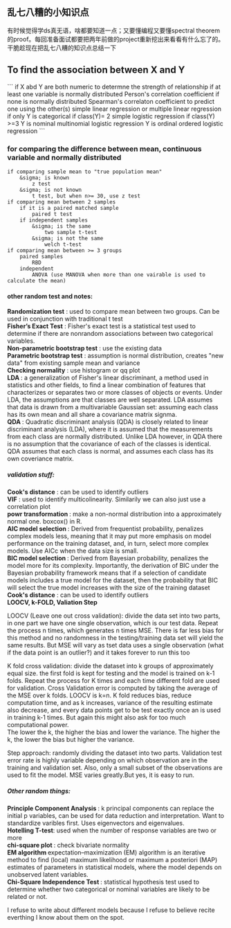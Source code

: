 ## 乱七八糟的小知识点

有时候觉得学ds真无语，啥都要知道一点；又要懂编程又要懂spectral theorem的proof。每回准备面试都要把两年前做的project重新挖出来看看有什么忘了的。干脆趁现在把乱七八糟的知识点总结一下

<h2>
    To find the association between X and Y <br /> 
</h2>
```
if X abd Y are both numeric
  to determne the strength of relationship
    if at least one variable is normally distributed
      Person's correlation coefficient
    if none is normally distributed
      Spearman's correlaton coefficient
  to predict one using the other(s)
    simple linear regression or multiple linear regression
if only Y is categorical
  if class(Y)= 2
    simple logistic regression
  if class(Y) >=3
    Y is nominal
      multinomial logistic regression
    Y is ordinal
      ordered logistic regression
```
<h3>
    for comparing the difference between mean, continuous variable and normally distributed <br /> 
</h3>

```
if comparing sample mean to "true population mean"
    &sigma; is known
        z test
    &sigma; is not known
        t test, but when n>= 30, use z test
if comparing mean between 2 samples
    if it is a paired matched sample
        paired t test
    if independent samples
        &sigma; is the same
            two sample t-test
        &sigma; is not the same
            welch t-test
if comparing mean between >= 3 groups
    paired samples
        RBD
    independent
        ANOVA (use MANOVA when more than one vairable is used to calculate the mean)
```
<h4>
    other random test and notes: <br /> 
</h4>
<b> Randomization test</b> : used to compare mean between two groups. Can be used in conjunction with traditional t test <br /> 
<b> Fisher’s Exact Test</b> : Fisher's exact test is a statistical test used to determine if there are nonrandom associations between two categorical variables. <br /> 
<b> Non-parametric bootstrap test</b> : use the existing data <br /> 
<b> Parametric bootstrap test</b> :  assumption is normal distribution, creates "new data" from existing sample mean and variance <br /> 
<b> Checking normality</b> : use histogram or qq plot <br /> 
<b> LDA </b> : a generalization of Fisher's linear discriminant, a method used in statistics and other fields, to find a linear combination of features that characterizes or separates two or more classes of objects or events. Under LDA, the assumptions are that classes are well separated. LDA assumes that data is drawn from a multivariable Gaussian set: assuming each class has its own mean and all share a covariance matrix signma. <br /> 
<b> QDA </b> : Quadratic discriminant analysis (QDA) is closely related to linear discriminant analysis (LDA), where it is assumed that the measurements from each class are normally distributed. Unlike LDA however, in QDA there is no assumption that the covariance of each of the classes is identical. QDA assumes that each class is normal, and assumes each class has its own coveriance matrix. <br /> 
<h5>
    validation stuff: <br /> 
</h5>
<b> Cook's distance</b> : can be used to identify outliers <br /> 
<b> VIF</b> : used to identify multicolinearity. Similarily we can also just use a correlation plot <br /> 
<b> powr transformation </b> : make a non-normal distribution into a approximately normal one. boxcox() in R. <br /> 
<b> AIC model selection </b> : Derived from frequentist probability, penalizes complex models less, meaning that it may put more emphasis on model performance on the training dataset, and, in turn, select more complex models. Use AICc when the data size is small. <br /> 
<b> BIC model selection </b> : Derived from Bayesian probability, penalizes the model more for its complexity. Importantly, the derivation of BIC under the Bayesian probability framework means that if a selection of candidate models includes a true model for the dataset, then the probability that BIC will select the true model increases with the size of the training dataset <br /> 
<b> Cook's distance</b> : can be used to identify outliers <br /> 
<b> LOOCV, k-FOLD, Valiation Step </b> <br /> 
<p> LOOCV (Leave one out cross validation): divide the data set into two parts,
in one part we have one single observation, which is our test data. Repeat the
process n times, which generates n times MSE. There is far less bias for this
method and no randomness in the testing/training data set will yield the same
results. But MSE will vary as tset data uses a single observation (what if the
data point is an outlier?) and it takes forever to run this too </p>
<p> K fold cross validation: divide the dataset into k groups of approximately equal
size. the first fold is kept for testing and the model is trained on k-1 folds. Repeat
the process for K times and each time different fold are used for validation.
Cross Validation error is computed by taking the average of the MSE over k
folds. LOOCV is k=n. K fold reduces bias, reduce computation time, and as k
increases, variance of the resulting estimate also decrease, and every data points
get to be test exactly once an is used in training k-1 times. But again this might
also ask for too much computational power. <br /> 
The lower the k, the higher the bias and lower the variance. The higher the k,
the lower the bias but higher the variance. </p>

<p> Step approach: randomly dividing the dataset into two parts. Validation test error rate is highly variable depending on which observation are in
the training and validation set. Also, only a small subset of the observations are used to fit the model. MSE varies greatly.But yes, it is easy to run.  </p>

<h5>
    Other random things: <br /> 
</h5>
<b> Principle Component Analysis </b> : k principal components can replace the initial p variables, can be used for data reduction and interpretation. Want to standardize varibles first. Uses eigenvectors and eigenvalues. <br/>
<b> Hotelling T-test</b>: used when the number of response variables are two or more <br/>
<b> chi-square plot </b>: check bivariate normality <br/>
<b> EM algorithm </b> expectation–maximization (EM) algorithm is an iterative method to find (local) maximum likelihood or maximum a posteriori (MAP) estimates of parameters in statistical models, where the model depends on unobserved latent variables. <br/>
<b> Chi-Square Independence Test </b> : statistical hypothesis test used to determine whether two categorical or nominal variables are likely to be related or not.<br/>

I refuse to write about different models because I refuse to believe recite everthing I know about them on the spot. 
